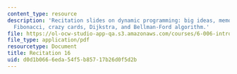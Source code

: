 ```yaml
---
content_type: resource
description: 'Recitation slides on dynamic programming: big ideas, memoization in
  Fibonacci, crazy cards, Dijkstra, and Bellman-Ford algorithm.'
file: https://ol-ocw-studio-app-qa.s3.amazonaws.com/courses/6-006-introduction-to-algorithms-spring-2008/d0d1b0666eda54f5b85717b26d0f5d2b_recitation16.pdf
file_type: application/pdf
resourcetype: Document
title: Recitation 16
uid: d0d1b066-6eda-54f5-b857-17b26d0f5d2b
---
```

